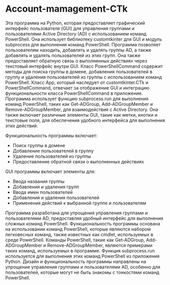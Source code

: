 # Account-mamagement-CTk
Эта программа на Python, которая предоставляет графический интерфейс пользователя (GUI) для управления группами и пользователями Active Directory (AD) с использованием команд PowerShell. Она использует библиотеку customtkinter для GUI и модуль subprocess для выполнения команд PowerShell. Программа позволяет пользователям находить, добавлять и удалять группы AD, а также добавлять и удалять пользователей из этих групп. Она также предоставляет обратную связь о выполненных действиях через текстовый интерфейс внутри GUI.
Класс PowerShellCommand содержит методы для поиска группы в домене, добавления пользователей в группу и удаления пользователей из группы с использованием команд PowerShell. Класс App, который наследует от customtkinter.CTk и PowerShellCommand, отвечает за отображение GUI и интеграцию функциональности класса PowerShellCommand в приложение.
Программа использует функцию subprocess.run для выполнения команд PowerShell, таких как Get-ADGroup, Add-ADGroupMember и Remove-ADGroupMember, для взаимодействия с Active Directory. Она также включает различные элементы GUI, такие как метки, кнопки и текстовые поля, для обеспечения удобного интерфейса для выполнения этих действий.

Функциональность программы включает:
* Поиск группы в домене
* Добавление пользователей в группу
* Удаление пользователей из группы
* Предоставление обратной связи о выполненных действиях
  
GUI программы включает элементы для:
* Ввода названия группы
* Добавления и удаления групп
* Ввода имен пользователей
* Добавления и удаления пользователей
* Применения действий к выбранной группе и пользователям
  
Программа разработана для упрощения управления группами и пользователями AD, предоставляя удобный интерфейс для выполнения сложных команд PowerShell.
Функциональность программы основана на использовании команд PowerShell, которые являются набором легковесных команд, также известных как cmdlet, используемых в среде PowerShell. Команды PowerShell, такие как Get-ADGroup, Add-ADGroupMember и Remove-ADGroupMember, являются примерами таких команд, используемых в программе. Функция subprocess.run используется для выполнения этих команд PowerShell из приложения Python.
Дизайн и функциональность программы направлены на упрощение управления группами и пользователями AD, особенно для пользователей, которые могут не быть знакомы с тонкостями команд PowerShell.
